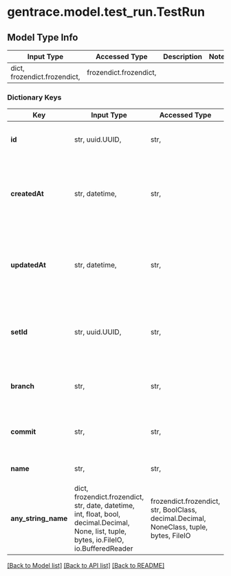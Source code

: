 # gentrace.model.test_run.TestRun

## Model Type Info
Input Type | Accessed Type | Description | Notes
------------ | ------------- | ------------- | -------------
dict, frozendict.frozendict,  | frozendict.frozendict,  |  | 

### Dictionary Keys
Key | Input Type | Accessed Type | Description | Notes
------------ | ------------- | ------------- | ------------- | -------------
**id** | str, uuid.UUID,  | str,  | The unique identifier for the test run. | [optional] value must be a uuid
**createdAt** | str, datetime,  | str,  | The date and time the test run was created. | [optional] value must conform to RFC-3339 date-time
**updatedAt** | str, datetime,  | str,  | The date and time the test run was last updated. | [optional] value must conform to RFC-3339 date-time
**setId** | str, uuid.UUID,  | str,  | The unique identifier for the test set associated with the test run. | [optional] value must be a uuid
**branch** | str,  | str,  | The branch that the test run was created from | [optional] 
**commit** | str,  | str,  | The commit that the test run was created from | [optional] 
**name** | str,  | str,  | The name of the test run | [optional] 
**any_string_name** | dict, frozendict.frozendict, str, date, datetime, int, float, bool, decimal.Decimal, None, list, tuple, bytes, io.FileIO, io.BufferedReader | frozendict.frozendict, str, BoolClass, decimal.Decimal, NoneClass, tuple, bytes, FileIO | any string name can be used but the value must be the correct type | [optional]

[[Back to Model list]](../../README.md#documentation-for-models) [[Back to API list]](../../README.md#documentation-for-api-endpoints) [[Back to README]](../../README.md)

